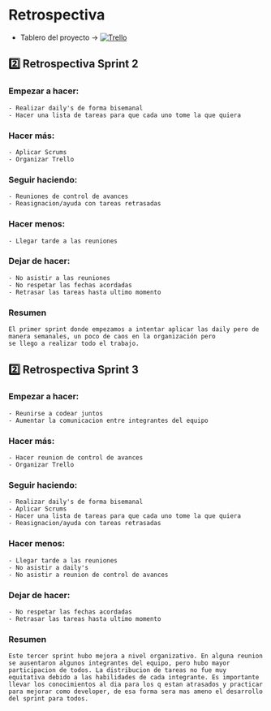 # Retrospectiva

- Tablero del proyecto -> [![Trello](https://img.shields.io/badge/Trello-322566)](https://trello.com/b/URxae6n4/dh-grupo-2)

## 2️⃣ Retrospectiva Sprint 2

### Empezar a hacer: 
    - Realizar daily's de forma bisemanal
    - Hacer una lista de tareas para que cada uno tome la que quiera
### Hacer más:
    - Aplicar Scrums
    - Organizar Trello
### Seguir haciendo:
    - Reuniones de control de avances
    - Reasignacion/ayuda con tareas retrasadas
### Hacer menos:
    - Llegar tarde a las reuniones
### Dejar de hacer: 
    - No asistir a las reuniones
    - No respetar las fechas acordadas
    - Retrasar las tareas hasta ultimo momento

### Resumen
    El primer sprint donde empezamos a intentar aplicar las daily pero de manera semanales, un poco de caos en la organización pero 
    se llego a realizar todo el trabajo.



## 2️⃣ Retrospectiva Sprint 3

### Empezar a hacer: 
    - Reunirse a codear juntos
    - Aumentar la comunicacion entre integrantes del equipo
### Hacer más:
    - Hacer reunion de control de avances
    - Organizar Trello
### Seguir haciendo:
    - Realizar daily's de forma bisemanal
    - Aplicar Scrums
    - Hacer una lista de tareas para que cada uno tome la que quiera
    - Reasignacion/ayuda con tareas retrasadas
### Hacer menos:
    - Llegar tarde a las reuniones
    - No asistir a daily's
    - No asistir a reunion de control de avances
### Dejar de hacer: 
    - No respetar las fechas acordadas
    - Retrasar las tareas hasta ultimo momento

### Resumen
    Este tercer sprint hubo mejora a nivel organizativo. En alguna reunion se ausentaron algunos integrantes del equipo, pero hubo mayor participacion de todos. La distribucion de tareas no fue muy equitativa debido a las habilidades de cada integrante. Es importante llevar los conocimientos al dia para los q estan atrasados y practicar para mejorar como developer, de esa forma sera mas ameno el desarrollo del sprint para todos.